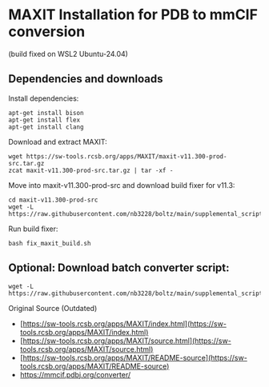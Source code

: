 
# MAXIT Installation for PDB to mmCIF conversion

(build fixed on WSL2 Ubuntu-24.04)


## Dependencies and downloads

Install dependencies:
```
apt-get install bison
apt-get install flex
apt-get install clang
```
Download and extract MAXIT:
```
wget https://sw-tools.rcsb.org/apps/MAXIT/maxit-v11.300-prod-src.tar.gz
zcat maxit-v11.300-prod-src.tar.gz | tar -xf - 
```

Move into maxit-v11.300-prod-src and download build fixer for v11.3:
```
cd maxit-v11.300-prod-src
wget -L https://raw.githubusercontent.com/nb3228/boltz/main/supplemental_scripts/fix_maxit_build.sh
```
Run build fixer:
```
bash fix_maxit_build.sh         
```


## Optional: Download batch converter script:
```
wget -L https://raw.githubusercontent.com/nb3228/boltz/main/supplemental_scripts/batch_convert_pdb2cif.sh
```
Original Source (Outdated)

 - [https://sw-tools.rcsb.org/apps/MAXIT/index.html](https://sw-tools.rcsb.org/apps/MAXIT/index.html)
 - [https://sw-tools.rcsb.org/apps/MAXIT/source.html](https://sw-tools.rcsb.org/apps/MAXIT/source.html)
 - [https://sw-tools.rcsb.org/apps/MAXIT/README-source](https://sw-tools.rcsb.org/apps/MAXIT/README-source)
 - https://mmcif.pdbj.org/converter/
